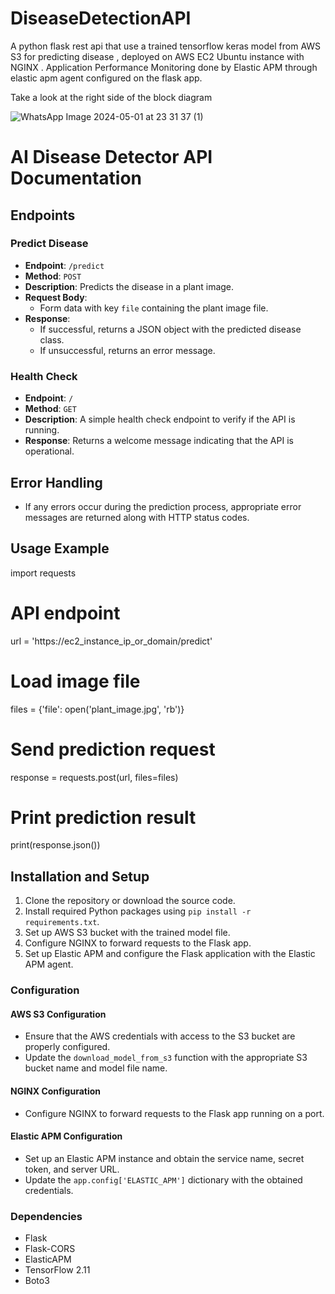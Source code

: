 # DiseaseDetectionAPI
A python flask rest api that use a trained tensorflow keras model  from AWS S3 for predicting disease , deployed on AWS EC2 Ubuntu instance with NGINX . Application Performance Monitoring done by Elastic APM  through elastic apm agent configured on the flask app.

Take a look at the right side of the block diagram 

![WhatsApp Image 2024-05-01 at 23 31 37 (1)](https://github.com/Smart-Indoor-Gardening-System/DiseaseDetectionAPI/assets/68688967/dd44a1db-7084-40c2-8b2b-f46cfcc687cc)


# AI Disease Detector API Documentation

## Endpoints

### Predict Disease
- **Endpoint**: `/predict`
- **Method**: `POST`
- **Description**: Predicts the disease in a plant image.
- **Request Body**:
  - Form data with key `file` containing the plant image file.
- **Response**:
  - If successful, returns a JSON object with the predicted disease class.
  - If unsuccessful, returns an error message.

### Health Check
- **Endpoint**: `/`
- **Method**: `GET`
- **Description**: A simple health check endpoint to verify if the API is running.
- **Response**: Returns a welcome message indicating that the API is operational.

## Error Handling
- If any errors occur during the prediction process, appropriate error messages are returned along with HTTP status codes.

## Usage Example

import requests

# API endpoint
url = 'https://ec2_instance_ip_or_domain/predict'

# Load image file
files = {'file': open('plant_image.jpg', 'rb')}

# Send prediction request
response = requests.post(url, files=files)

# Print prediction result
print(response.json())


## Installation and Setup

1. Clone the repository or download the source code.
2. Install required Python packages using `pip install -r requirements.txt`.
3. Set up AWS S3 bucket with the trained model file.
4. Configure NGINX to forward requests to the Flask app.
5. Set up Elastic APM and configure the Flask application with the Elastic APM agent.

### Configuration

#### AWS S3 Configuration
- Ensure that the AWS credentials with access to the S3 bucket are properly configured.
- Update the `download_model_from_s3` function with the appropriate S3 bucket name and model file name.

#### NGINX Configuration
- Configure NGINX to forward requests to the Flask app running on a port.

#### Elastic APM Configuration
- Set up an Elastic APM instance and obtain the service name, secret token, and server URL.
- Update the `app.config['ELASTIC_APM']` dictionary with the obtained credentials.

### Dependencies

- Flask
- Flask-CORS
- ElasticAPM
- TensorFlow 2.11
- Boto3



